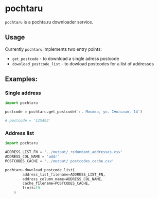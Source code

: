 # pochtaru

`pochtaru` is a pochta.ru downloader service.

## Usage

Currently `pochtaru` implements two entry points: 
- `get_postcode` - to download a single adress postcode
- `download_postcode_list` - to dowload postcodes for a list of addresses

## Examples:

### Single address

```Python
import pochtaru

postcode = pochtaru.get_postcode('г. Москва, ул. Смольная, 14')

# postcode = '125493'
```

### Address list

```Python
import pochtaru

ADDRESS_LIST_FN = '../output/_redundant_addresses.csv'
ADDRESS_COL_NAME = 'addr'
POSTCODES_CACHE = '../output/_postcodes_cache.csv'

pochtaru.download_postcode_list(
        address_list_filename=ADDRESS_LIST_FN,
        address_column_name=ADDRESS_COL_NAME,
        cache_filename=POSTCODES_CACHE,
        limit=10
    )
```

